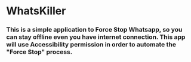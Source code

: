 # WhatsKiller

### This is a simple application to Force Stop Whatsapp, so you can stay offline even you have internet connection. This app will use Accessibility permission in order to automate the "Force Stop" process.


